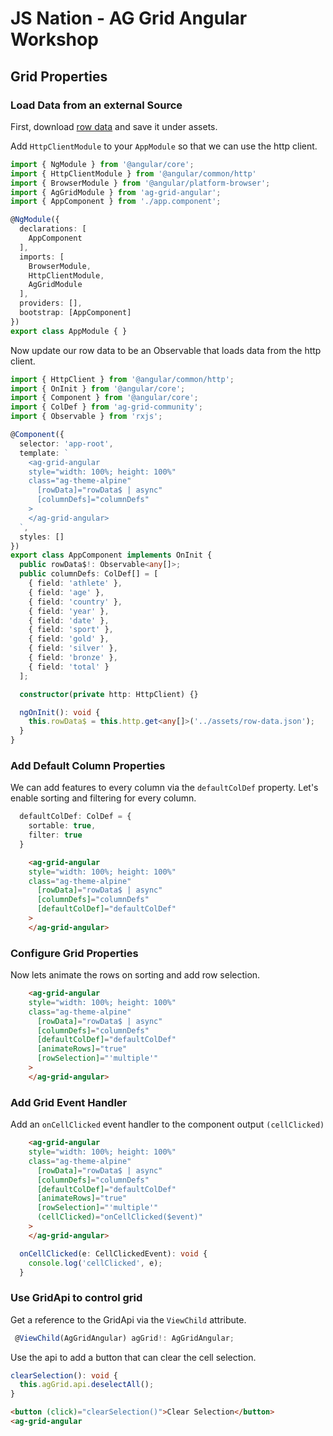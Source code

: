 # JS Nation - AG Grid Angular Workshop

## Grid Properties

### Load Data from an external Source

First, download [row data](https://www.ag-grid.com/example-assets/olympic-winners.json) and save it under assets.

Add `HttpClientModule` to your `AppModule` so that we can use the http client.

```ts
import { NgModule } from '@angular/core';
import { HttpClientModule } from '@angular/common/http'
import { BrowserModule } from '@angular/platform-browser';
import { AgGridModule } from 'ag-grid-angular';
import { AppComponent } from './app.component';

@NgModule({
  declarations: [
    AppComponent
  ],
  imports: [
    BrowserModule,
    HttpClientModule,
    AgGridModule
  ],
  providers: [],
  bootstrap: [AppComponent]
})
export class AppModule { }
```

Now update our row data to be an Observable that loads data from the http client.

```ts
import { HttpClient } from '@angular/common/http';
import { OnInit } from '@angular/core';
import { Component } from '@angular/core';
import { ColDef } from 'ag-grid-community';
import { Observable } from 'rxjs';

@Component({
  selector: 'app-root',
  template: `
    <ag-grid-angular
    style="width: 100%; height: 100%"
    class="ag-theme-alpine"
      [rowData]="rowData$ | async"
      [columnDefs]="columnDefs"
    >
    </ag-grid-angular>
  `,
  styles: []
})
export class AppComponent implements OnInit {
  public rowData$!: Observable<any[]>;
  public columnDefs: ColDef[] = [
    { field: 'athlete' },
    { field: 'age' },
    { field: 'country' },
    { field: 'year' },
    { field: 'date' },
    { field: 'sport' },
    { field: 'gold' },
    { field: 'silver' },
    { field: 'bronze' },
    { field: 'total' }
  ];

  constructor(private http: HttpClient) {}

  ngOnInit(): void {
    this.rowData$ = this.http.get<any[]>('../assets/row-data.json');
  }
}
```

### Add Default Column Properties

We can add features to every column via the `defaultColDef` property. Let's enable sorting and filtering for every column.

```ts
  defaultColDef: ColDef = {
    sortable: true,
    filter: true
  }
```

```html
    <ag-grid-angular
    style="width: 100%; height: 100%"
    class="ag-theme-alpine"
      [rowData]="rowData$ | async"
      [columnDefs]="columnDefs"
      [defaultColDef]="defaultColDef"
    >
    </ag-grid-angular>
```

### Configure Grid Properties

Now lets animate the rows on sorting and add row selection.

```html
    <ag-grid-angular
    style="width: 100%; height: 100%"
    class="ag-theme-alpine"
      [rowData]="rowData$ | async"
      [columnDefs]="columnDefs"
      [defaultColDef]="defaultColDef"
      [animateRows]="true"
      [rowSelection]="'multiple'"
    >
    </ag-grid-angular>
```

### Add Grid Event Handler

Add an `onCellClicked` event handler to the component output `(cellClicked)`

```html
    <ag-grid-angular
    style="width: 100%; height: 100%"
    class="ag-theme-alpine"
      [rowData]="rowData$ | async"
      [columnDefs]="columnDefs"
      [defaultColDef]="defaultColDef"
      [animateRows]="true"
      [rowSelection]="'multiple'"
      (cellClicked)="onCellClicked($event)"
    >
    </ag-grid-angular>
```

```ts
  onCellClicked(e: CellClickedEvent): void {
    console.log('cellClicked', e);
  }
```

### Use GridApi to control grid

Get a reference to the GridApi via the `ViewChild` attribute.

```ts
 @ViewChild(AgGridAngular) agGrid!: AgGridAngular;
 ```

 Use the api to add a button that can clear the cell selection.

 ```ts
 clearSelection(): void {
   this.agGrid.api.deselectAll();
 }
 ```

 ```html
<button (click)="clearSelection()">Clear Selection</button>
<ag-grid-angular
 ```